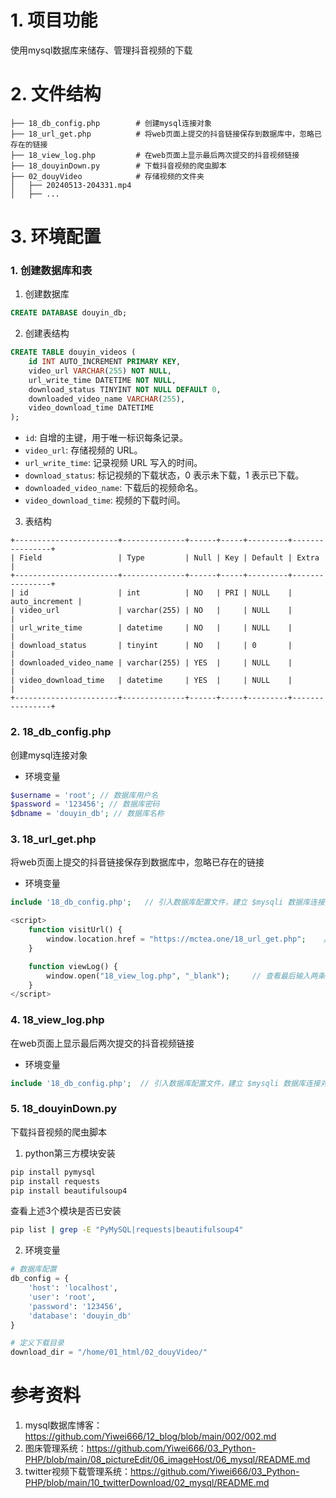# 1. 项目功能

使用mysql数据库来储存、管理抖音视频的下载

# 2. 文件结构

```
├── 18_db_config.php        # 创建mysql连接对象
├── 18_url_get.php          # 将web页面上提交的抖音链接保存到数据库中，忽略已存在的链接
├── 18_view_log.php         # 在web页面上显示最后两次提交的抖音视频链接
├── 18_douyinDown.py        # 下载抖音视频的爬虫脚本
├── 02_douyVideo            # 存储视频的文件夹
│   ├── 20240513-204331.mp4
│   ├── ...
```


# 3. 环境配置

### 1. 创建数据库和表

1. 创建数据库

```sql
CREATE DATABASE douyin_db;
```

2. 创建表结构

```sql
CREATE TABLE douyin_videos (
    id INT AUTO_INCREMENT PRIMARY KEY,
    video_url VARCHAR(255) NOT NULL,
    url_write_time DATETIME NOT NULL,
    download_status TINYINT NOT NULL DEFAULT 0,
    downloaded_video_name VARCHAR(255),
    video_download_time DATETIME
);
```

- `id`: 自增的主键，用于唯一标识每条记录。
- `video_url`: 存储视频的 URL。
- `url_write_time`: 记录视频 URL 写入的时间。
- `download_status`: 标记视频的下载状态，0 表示未下载，1 表示已下载。
- `downloaded_video_name`: 下载后的视频命名。
- `video_download_time`: 视频的下载时间。

3. 表结构

```
+-----------------------+--------------+------+-----+---------+----------------+
| Field                 | Type         | Null | Key | Default | Extra          |
+-----------------------+--------------+------+-----+---------+----------------+
| id                    | int          | NO   | PRI | NULL    | auto_increment |
| video_url             | varchar(255) | NO   |     | NULL    |                |
| url_write_time        | datetime     | NO   |     | NULL    |                |
| download_status       | tinyint      | NO   |     | 0       |                |
| downloaded_video_name | varchar(255) | YES  |     | NULL    |                |
| video_download_time   | datetime     | YES  |     | NULL    |                |
+-----------------------+--------------+------+-----+---------+----------------+
```


### 2. 18_db_config.php

创建mysql连接对象

- 环境变量

```php
$username = 'root'; // 数据库用户名
$password = '123456'; // 数据库密码
$dbname = 'douyin_db'; // 数据库名称
```


### 3. 18_url_get.php

将web页面上提交的抖音链接保存到数据库中，忽略已存在的链接

- 环境变量

```php
include '18_db_config.php';   // 引入数据库配置文件，建立 $mysqli 数据库连接对象

<script>
    function visitUrl() {
        window.location.href = "https://mctea.one/18_url_get.php";    // 刷新按钮
    }

    function viewLog() {
        window.open("18_view_log.php", "_blank");     // 查看最后输入两条url
    }
</script>
```


### 4. 18_view_log.php

在web页面上显示最后两次提交的抖音视频链接

- 环境变量

```php
include '18_db_config.php';  // 引入数据库配置文件，建立 $mysqli 数据库连接对象
```

### 5. 18_douyinDown.py

下载抖音视频的爬虫脚本

1. python第三方模块安装

```bash
pip install pymysql
pip install requests
pip install beautifulsoup4
```

查看上述3个模块是否已安装

```bash
pip list | grep -E "PyMySQL|requests|beautifulsoup4"
```


2. 环境变量

```py
# 数据库配置
db_config = {
    'host': 'localhost',
    'user': 'root',
    'password': '123456',
    'database': 'douyin_db'
}

# 定义下载目录
download_dir = "/home/01_html/02_douyVideo/"
```


# 参考资料

1. mysql数据库博客：https://github.com/Yiwei666/12_blog/blob/main/002/002.md
2. 图床管理系统：https://github.com/Yiwei666/03_Python-PHP/blob/main/08_pictureEdit/06_imageHost/06_mysql/README.md
3. twitter视频下载管理系统：https://github.com/Yiwei666/03_Python-PHP/blob/main/10_twitterDownload/02_mysql/README.md





